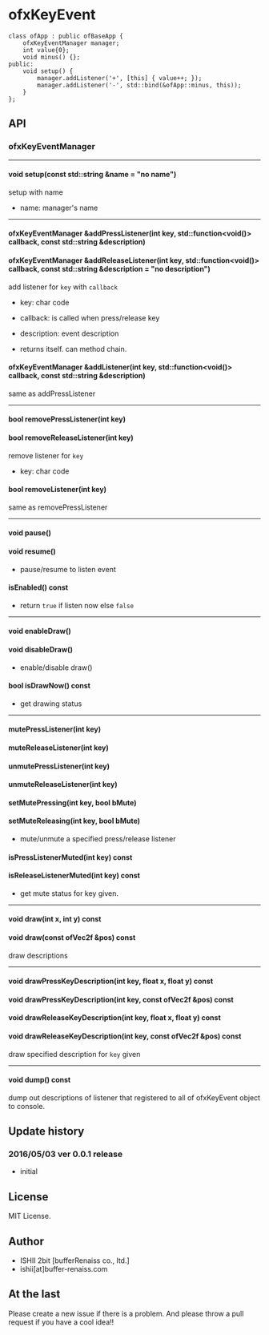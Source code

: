 # ofxKeyEvent

```
class ofApp : public ofBaseApp {
	ofxKeyEventManager manager;
	int value{0};
	void minus() {};
public:
	void setup() {
		manager.addListener('+', [this] { value++; });
		manager.addListener('-', std::bind(&ofApp::minus, this));
	}
};
```

## API

### ofxKeyEventManager

----

#### void setup(const std::string &name = "no name")

setup with name

* name: manager's name

----

#### ofxKeyEventManager &addPressListener(int key, std::function<void()> callback, const std::string &description)
#### ofxKeyEventManager &addReleaseListener(int key, std::function<void()> callback, const std::string &description = "no description")

add listener for `key` with `callback`

* key: char code
* callback: is called when press/release key
* description: event description

* returns itself. can method chain.

#### ofxKeyEventManager &addListener(int key, std::function<void()> callback, const std::string &description)

same as addPressListener

----

#### bool removePressListener(int key)
#### bool removeReleaseListener(int key)

remove listener for `key`

* key: char code

#### bool removeListener(int key)

same as removePressListener

----

#### void pause()
#### void resume()

* pause/resume to listen event

#### isEnabled() const

* return `true` if listen now else `false`

----

#### void enableDraw()
#### void disableDraw()

* enable/disable draw()

#### bool isDrawNow() const

* get drawing status

----

#### mutePressListener(int key)
#### muteReleaseListener(int key)
#### unmutePressListener(int key)
#### unmuteReleaseListener(int key)
#### setMutePressing(int key, bool bMute)
#### setMuteReleasing(int key, bool bMute)

* mute/unmute a specified press/release listener

#### isPressListenerMuted(int key) const
#### isReleaseListenerMuted(int key) const

* get mute status for key given.

----

#### void draw(int x, int y) const
#### void draw(const ofVec2f &pos) const

draw descriptions

----

#### void drawPressKeyDescription(int key, float x, float y) const
#### void drawPressKeyDescription(int key, const ofVec2f &pos) const
#### void drawReleaseKeyDescription(int key, float x, float y) const
#### void drawReleaseKeyDescription(int key, const ofVec2f &pos) const

draw specified description for `key` given

----

#### void dump() const

dump out descriptions of listener that registered to all of ofxKeyEvent object to console.

## Update history

### 2016/05/03 ver 0.0.1 release

* initial

## License

MIT License.

## Author

* ISHII 2bit [bufferRenaiss co., ltd.]
* ishii[at]buffer-renaiss.com

## At the last

Please create a new issue if there is a problem.
And please throw a pull request if you have a cool idea!!
